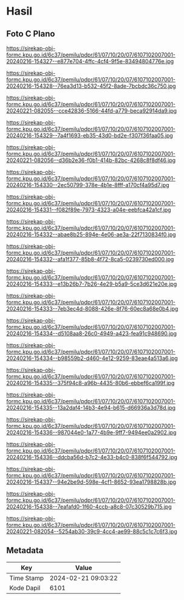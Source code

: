 # Hasil

## Foto C Plano

https://sirekap-obj-formc.kpu.go.id/6c37/pemilu/pdpr/61/07/10/20/07/6107102007001-20240216-154327--e877e704-4ffc-4cf4-9f5e-83494804776e.jpg

https://sirekap-obj-formc.kpu.go.id/6c37/pemilu/pdpr/61/07/10/20/07/6107102007001-20240216-154328--76ea3d13-b532-45f2-8ade-7bcbdc36c750.jpg

https://sirekap-obj-formc.kpu.go.id/6c37/pemilu/pdpr/61/07/10/20/07/6107102007001-20240221-082055--cce42836-5166-44fd-a779-beca92914da9.jpg

https://sirekap-obj-formc.kpu.go.id/6c37/pemilu/pdpr/61/07/10/20/07/6107102007001-20240216-154329--7a4f1693-eb35-43d0-bd2e-f307f36faa05.jpg

https://sirekap-obj-formc.kpu.go.id/6c37/pemilu/pdpr/61/07/10/20/07/6107102007001-20240221-082056--d36b2e36-f0b1-414b-82bc-4268c8f8df46.jpg

https://sirekap-obj-formc.kpu.go.id/6c37/pemilu/pdpr/61/07/10/20/07/6107102007001-20240216-154330--2ec50799-378e-4b1e-8fff-a170cf4a95d7.jpg

https://sirekap-obj-formc.kpu.go.id/6c37/pemilu/pdpr/61/07/10/20/07/6107102007001-20240216-154331--f082f89e-7973-4323-a04e-eebfca42a1cf.jpg

https://sirekap-obj-formc.kpu.go.id/6c37/pemilu/pdpr/61/07/10/20/07/6107102007001-20240216-154332--abae8b25-894e-4e06-ae3a-22f7130834f0.jpg

https://sirekap-obj-formc.kpu.go.id/6c37/pemilu/pdpr/61/07/10/20/07/6107102007001-20240216-154332--afa1f377-85b8-4f72-8ca5-0239730ed000.jpg

https://sirekap-obj-formc.kpu.go.id/6c37/pemilu/pdpr/61/07/10/20/07/6107102007001-20240216-154333--e13b26b7-7b26-4e29-b5a9-5ce3d621e20e.jpg

https://sirekap-obj-formc.kpu.go.id/6c37/pemilu/pdpr/61/07/10/20/07/6107102007001-20240216-154333--7eb3ec4d-8088-426e-8f76-60ec8a68e0b4.jpg

https://sirekap-obj-formc.kpu.go.id/6c37/pemilu/pdpr/61/07/10/20/07/6107102007001-20240216-154334--d5108aa8-26c0-4949-a423-fea91c948690.jpg

https://sirekap-obj-formc.kpu.go.id/6c37/pemilu/pdpr/61/07/10/20/07/6107102007001-20240216-154334--b98559b2-d460-4e12-9259-83eae4a513a6.jpg

https://sirekap-obj-formc.kpu.go.id/6c37/pemilu/pdpr/61/07/10/20/07/6107102007001-20240216-154335--375f94c8-a96b-4435-80b6-ebbef6ca199f.jpg

https://sirekap-obj-formc.kpu.go.id/6c37/pemilu/pdpr/61/07/10/20/07/6107102007001-20240216-154335--13a2daf4-14b3-4e94-b615-d66936a3d78d.jpg

https://sirekap-obj-formc.kpu.go.id/6c37/pemilu/pdpr/61/07/10/20/07/6107102007001-20240216-154336--987044e0-1a77-4b9e-9ff7-9494ee0a2902.jpg

https://sirekap-obj-formc.kpu.go.id/6c37/pemilu/pdpr/61/07/10/20/07/6107102007001-20240216-154336--ddcba56d-b7c2-4e33-b4c0-838f6f544792.jpg

https://sirekap-obj-formc.kpu.go.id/6c37/pemilu/pdpr/61/07/10/20/07/6107102007001-20240216-154337--94e2be9d-598e-4cf1-8652-93ea1798828b.jpg

https://sirekap-obj-formc.kpu.go.id/6c37/pemilu/pdpr/61/07/10/20/07/6107102007001-20240216-154338--7eafafd0-1f60-4ccb-a8c8-07c30529b715.jpg

https://sirekap-obj-formc.kpu.go.id/6c37/pemilu/pdpr/61/07/10/20/07/6107102007001-20240221-082054--5254ab30-39c9-4cc4-ae99-88c5c1c7c6f3.jpg


## Metadata

| Key        | Value               |
| ---------- | ------------------- |
| Time Stamp | 2024-02-21 09:03:22 |
| Kode Dapil | 6101                |



